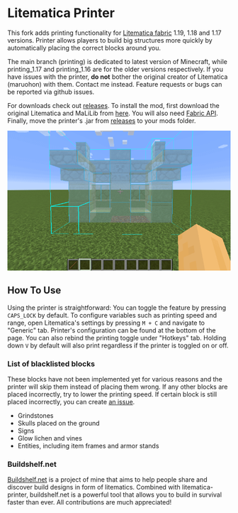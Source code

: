 Litematica Printer
==================
This fork adds printing functionality for [Litematica fabric](https://github.com/maruohon/litematica) 1.19, 1.18 and 1.17 versions. Printer allows players to build
big structures more quickly by automatically placing the correct blocks around you.

The main branch (printing) is dedicated to latest version of Minecraft, while printing_1.17 and printing_1.16 are
for the older versions respectively. If you have issues with the printer, **do not** bother the original creator of
Litematica (maruohon) with them. Contact me instead. Feature requests or bugs can be reported via github issues.

For downloads check out [releases](https://github.com/aleksilassila/litematica-printing/releases/latest).
To install the mod, first download the original Litematica and MaLiLib from [here](https://www.curseforge.com/minecraft/mc-mods/litematica).
You will also need [Fabric API](https://www.curseforge.com/minecraft/mc-mods/fabric-api/).
Finally, move the printer's .jar from [releases](https://github.com/aleksilassila/litematica-printing/releases/latest) to your mods folder.

![Demo](printer_demo.gif)

How To Use
----------
Using the printer is straightforward: You can toggle the feature by pressing `CAPS_LOCK` by default. To configure variables such as
printing speed and range, open Litematica's settings by pressing `M + C` and navigate to "Generic" tab. Printer's configuration can be
found at the bottom of the page. You can also rebind the printing toggle under "Hotkeys" tab. Holding down `V` by default will also
print regardless if the printer is toggled on or off.

### List of blacklisted blocks
These blocks have not been implemented yet for various reasons and the printer will skip them instead of placing them wrong. If any
other blocks are placed incorrectly, try to lower the printing speed. If certain block is still placed incorrectly, you can create
[an issue](https://github.com/aleksilassila/litematica-printer/issues).
 - Grindstones
 - Skulls placed on the ground
 - Signs
 - Glow lichen and vines
 - Entities, including item frames and armor stands

### Buildshelf.net

[Buildshelf.net](https://buildshelf.net) is a project of mine that aims to help people share and discover build designs in form of litematics.
Combined with litematica-printer, buildshelf.net is a powerful tool that allows you to build in survival faster than ever. All contributions are much appreciated!
